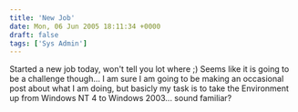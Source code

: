 ```yaml
---
title: 'New Job'
date: Mon, 06 Jun 2005 18:11:34 +0000
draft: false
tags: ['Sys Admin']
---
```


Started a new job today, won't tell you lot where ;) Seems like it is going to be a challenge though... I am sure I am going to be making an occasional post about what I am doing, but basicly my task is to take the Environment up from Windows NT 4 to Windows 2003... sound familiar?
